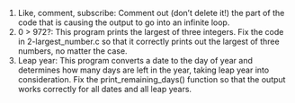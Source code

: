 1. Like, comment, subscribe: Comment out (don’t delete it!) the part of the code that is causing the output to go into an infinite loop.
2. 0 > 972?: This program prints the largest of three integers.
Fix the code in 2-largest_number.c so that it correctly prints out the largest of three numbers, no matter the case.
3. Leap year: This program converts a date to the day of year and determines how many days are left in the year, taking leap year into consideration.
Fix the print_remaining_days() function so that the output works correctly for all dates and all leap years.

